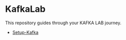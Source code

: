 # KafkaLab


This repository guides through your KAFKA LAB journey.



- [Setup-Kafka](https://github.com/SAMI-li/KafkaLab/blob/main/SetUpKafka3.md)

